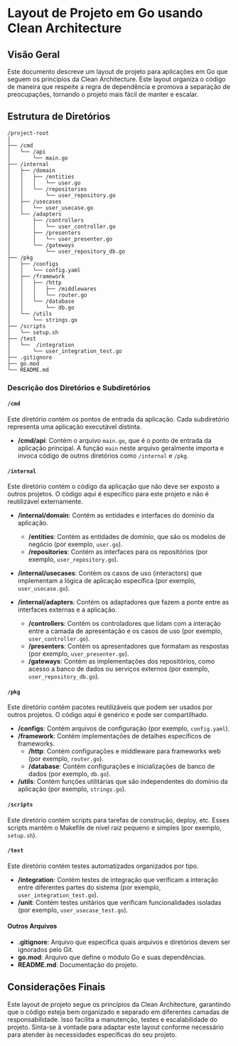 # Layout de Projeto em Go usando Clean Architecture

## Visão Geral

Este documento descreve um layout de projeto para aplicações em Go que seguem os princípios da Clean Architecture. Este layout organiza o código de maneira que respeite a regra de dependência e promova a separação de preocupações, tornando o projeto mais fácil de manter e escalar.

## Estrutura de Diretórios

```plaintext
/project-root
│
├── /cmd
│   └── /api
│       └── main.go
├── /internal
│   ├── /domain
│   │   ├── /entities
│   │   │   └── user.go
│   │   └── /repositories
│   │       └── user_repository.go
│   ├── /usecases
│   │   └── user_usecase.go
│   └── /adapters
│       ├── /controllers
│       │   └── user_controller.go
│       ├── /presenters
│       │   └── user_presenter.go
│       └── /gateways
│           └── user_repository_db.go
├── /pkg
│   ├── /configs
│   │   └── config.yaml
│   ├── /framework
│   │   ├── /http
│   │   │   ├── /middlewares
│   │   │   └── router.go
│   │   └── /database
│   │       └── db.go
│   └── /utils
│       └── strings.go
├── /scripts
│   └── setup.sh
├── /test
│   └──  /integration
│       └── user_integration_test.go
├── .gitignore
├── go.mod
└── README.md
```

### Descrição dos Diretórios e Subdiretórios

#### `/cmd`

Este diretório contém os pontos de entrada da aplicação. Cada subdiretório representa uma aplicação executável distinta.

- **/cmd/api**: Contém o arquivo `main.go`, que é o ponto de entrada da aplicação principal. A função `main` neste arquivo geralmente importa e invoca código de outros diretórios como `/internal` e `/pkg`.

#### `/internal`

Este diretório contém o código da aplicação que não deve ser exposto a outros projetos. O código aqui é específico para este projeto e não é reutilizável externamente.

- **/internal/domain**: Contém as entidades e interfaces do domínio da aplicação.
  - **/entities**: Contém as entidades de domínio, que são os modelos de negócio (por exemplo, `user.go`).
  - **/repositories**: Contém as interfaces para os repositórios (por exemplo, `user_repository.go`).

- **/internal/usecases**: Contém os casos de uso (interactors) que implementam a lógica de aplicação específica (por exemplo, `user_usecase.go`).

- **/internal/adapters**: Contém os adaptadores que fazem a ponte entre as interfaces externas e a aplicação.
  - **/controllers**: Contém os controladores que lidam com a interação entre a camada de apresentação e os casos de uso (por exemplo, `user_controller.go`).
  - **/presenters**: Contém os apresentadores que formatam as respostas (por exemplo, `user_presenter.go`).
  - **/gateways**: Contém as implementações dos repositórios, como acesso a banco de dados ou serviços externos (por exemplo, `user_repository_db.go`).

#### `/pkg`

Este diretório contém pacotes reutilizáveis que podem ser usados por outros projetos. O código aqui é genérico e pode ser compartilhado.

- **/configs**: Contém arquivos de configuração (por exemplo, `config.yaml`).
- **/framework**: Contém implementações de detalhes específicos de frameworks.
  - **/http**: Contém configurações e middleware para frameworks web (por exemplo, `router.go`).
  - **/database**: Contém configurações e inicializações de banco de dados (por exemplo, `db.go`).
- **/utils**: Contém funções utilitárias que são independentes do domínio da aplicação (por exemplo, `strings.go`).

#### `/scripts`

Este diretório contém scripts para tarefas de construção, deploy, etc. Esses scripts mantêm o Makefile de nível raiz pequeno e simples (por exemplo, `setup.sh`).

#### `/test`

Este diretório contém testes automatizados organizados por tipo.

- **/integration**: Contém testes de integração que verificam a interação entre diferentes partes do sistema (por exemplo, `user_integration_test.go`).
- **/unit**: Contém testes unitários que verificam funcionalidades isoladas (por exemplo, `user_usecase_test.go`).

#### Outros Arquivos

- **.gitignore**: Arquivo que especifica quais arquivos e diretórios devem ser ignorados pelo Git.
- **go.mod**: Arquivo que define o módulo Go e suas dependências.
- **README.md**: Documentação do projeto.

## Considerações Finais

Este layout de projeto segue os princípios da Clean Architecture, garantindo que o código esteja bem organizado e separado em diferentes camadas de responsabilidade. Isso facilita a manutenção, testes e escalabilidade do projeto. Sinta-se à vontade para adaptar este layout conforme necessário para atender às necessidades específicas do seu projeto.
